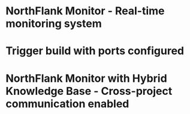 # NorthFlank Monitor - Real-time monitoring system
# Trigger build with ports configured
# NorthFlank Monitor with Hybrid Knowledge Base - Cross-project communication enabled
